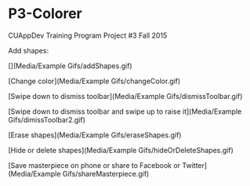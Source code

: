 # P3-Colorer
CUAppDev Training Program Project #3 Fall 2015

Add shapes:

[](Media/Example Gifs/addShapes.gif)

[Change color](Media/Example Gifs/changeColor.gif)

[Swipe down to dismiss toolbar](Media/Example Gifs/dismissToolbar.gif)

[Swipe down to dismiss toolbar and swipe up to raise it](Media/Example Gifs/dimissToolbar2.gif)

[Erase shapes](Media/Example Gifs/eraseShapes.gif)

[Hide or delete shapes](Media/Example Gifs/hideOrDeleteShapes.gif)

[Save masterpiece on phone or share to Facebook or Twitter](Media/Example Gifs/shareMasterpiece.gif)
